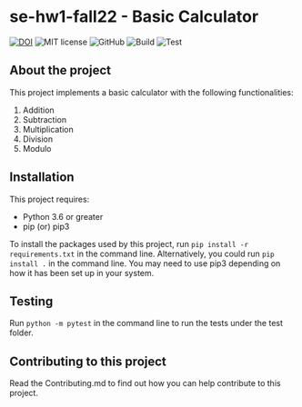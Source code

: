 # se-hw1-fall22 - Basic Calculator

[![DOI](https://zenodo.org/badge/529165327.svg)](https://zenodo.org/badge/latestdoi/529165327)
![MIT license](https://img.shields.io/badge/License-MIT-green.svg)
![GitHub](https://img.shields.io/badge/Language-Python-blue.svg)
![Build](https://github.com/ekanshsinghal/se-hw1-fall22/actions/workflows/build.yml/badge.svg)
![Test](https://github.com/ekanshsinghal/se-hw1-fall22/actions/workflows/test.yml/badge.svg)

## About the project

This project implements a basic calculator with the following functionalities:
1. Addition
2. Subtraction
3. Multiplication
4. Division
5. Modulo

## Installation
This project requires:
 - Python 3.6 or greater
 - pip (or) pip3

To install the packages used by this project, run ```pip install -r requirements.txt``` in the command line. Alternatively, you could run ```pip install .``` in the command line. You may need to use pip3 depending on how it has been set up in your system.

## Testing
Run ```python -m pytest``` in the command line to run the tests under the test folder.

## Contributing to this project
Read the Contributing.md to find out how you can help contribute to this project.
